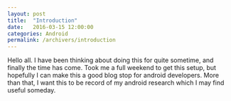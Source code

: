 ```yaml
---
layout: post
title:  "Introduction"
date:   2016-03-15 12:00:00
categories: Android
permalink: /archivers/introduction
---
```


Hello all. I have been thinking about doing this for quite sometime, and finally the time has come. Took me a full weekend to get this setup, but hopefully I can make this a good blog stop for android developers. More than that, I want this to be record of my android research which I may find useful someday.

